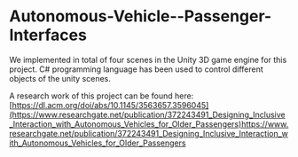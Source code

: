 # Autonomous-Vehicle--Passenger-Interfaces
We implemented in total of four scenes in the Unity 3D game engine for this project. C# programming language has been used to control different objects of the unity scenes.

A research work of this project can be found here: [https://dl.acm.org/doi/abs/10.1145/3563657.3596045](https://www.researchgate.net/publication/372243491_Designing_Inclusive_Interaction_with_Autonomous_Vehicles_for_Older_Passengers)https://www.researchgate.net/publication/372243491_Designing_Inclusive_Interaction_with_Autonomous_Vehicles_for_Older_Passengers
